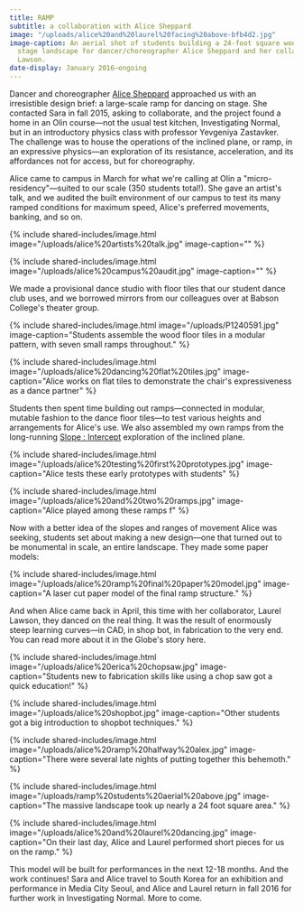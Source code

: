 ```yaml
---
title: RAMP
subtitle: a collaboration with Alice Sheppard
image: "/uploads/alice%20and%20laurel%20facing%20above-bfb4d2.jpg"
image-caption: An aerial shot of students building a 24-foot square wooden ramp, a
  stage landscape for dancer/choreographer Alice Sheppard and her collaborator, Laurel
  Lawson.
date-display: January 2016–ongoing
---
```


Dancer and choreographer [Alice Sheppard](http://alicesheppard.com/) approached us with an irresistible design brief: a large-scale ramp for dancing on stage. She contacted Sara in fall 2015, asking to collaborate, and the project found a home in an Olin course—not the usual test kitchen, Investigating Normal, but in an introductory physics class with professor Yevgeniya Zastavker. The challenge was to house the operations of the inclined plane, or ramp, in an expressive physics—an exploration of its resistance, acceleration, and its affordances not for access, but for choreography.

Alice came to campus in March for what we're calling at Olin a "micro-residency"—suited to our scale (350 students total!). She gave an artist's talk, and we audited the built environment of our campus to test its many ramped conditions for maximum speed, Alice's preferred movements, banking, and so on.

{% include shared-includes/image.html
  image="/uploads/alice%20artists%20talk.jpg"
  image-caption="" %}

{% include shared-includes/image.html
  image="/uploads/alice%20campus%20audit.jpg"
  image-caption="" %}

We made a provisional dance studio with floor tiles that our student dance club uses, and we borrowed mirrors from our colleagues over at Babson College's theater group.

{% include shared-includes/image.html
  image="/uploads/P1240591.jpg"
  image-caption="Students assemble the wood floor tiles in a modular pattern, with seven small ramps throughout." %}

{% include shared-includes/image.html
  image="/uploads/alice%20dancing%20flat%20tiles.jpg"
  image-caption="Alice works on flat tiles to demonstrate the chair's expressiveness as a dance partner" %}


Students then spent time building out ramps—connected in modular, mutable fashion to the dance floor tiles—to test various heights and arrangements for Alice's use. We also assembled my own ramps from the long-running [Slope : Intercept](http://slopeintercept.org/) exploration of the inclined plane.

{% include shared-includes/image.html
  image="/uploads/alice%20testing%20first%20prototypes.jpg"
  image-caption="Alice tests these early prototypes with students" %}

{% include shared-includes/image.html
  image="/uploads/alice%20and%20two%20ramps.jpg"
  image-caption="Alice played among these ramps f" %}

Now with a better idea of the slopes and ranges of movement Alice was seeking, students set about making a new design—one that turned out to be monumental in scale, an entire landscape. They made some paper models:

{% include shared-includes/image.html
  image="/uploads/alice%20ramp%20final%20paper%20model.jpg"
  image-caption="A laser cut paper model of the final ramp structure." %}

And when Alice came back in April, this time with her collaborator, Laurel Lawson, they danced on the real thing. It was the result of enormously steep learning curves—in CAD, in shop bot, in fabrication to the very end. You can read more about it in the Globe's story here.

{% include shared-includes/image.html
  image="/uploads/alice%20erica%20chopsaw.jpg"
  image-caption="Students new to fabrication skills like using a chop saw got a quick education!" %}

{% include shared-includes/image.html
  image="/uploads/alice%20shopbot.jpg"
  image-caption="Other students got a big introduction to shopbot techniques." %}

{% include shared-includes/image.html
  image="/uploads/alice%20ramp%20halfway%20alex.jpg"
  image-caption="There were several late nights of putting together this behemoth." %}

{% include shared-includes/image.html
  image="/uploads/ramp%20students%20aerial%20above.jpg"
  image-caption="The massive landscape took up nearly a 24 foot square area." %}

{% include shared-includes/image.html
  image="/uploads/alice%20and%20laurel%20dancing.jpg"
  image-caption="On their last day, Alice and Laurel performed short pieces for us on the ramp." %}

This model will be built for performances in the next 12-18 months. And the work continues! Sara and Alice travel to South Korea for an exhibition and performance in Media City Seoul, and Alice and Laurel return in fall 2016 for further work in Investigating Normal. More to come.
